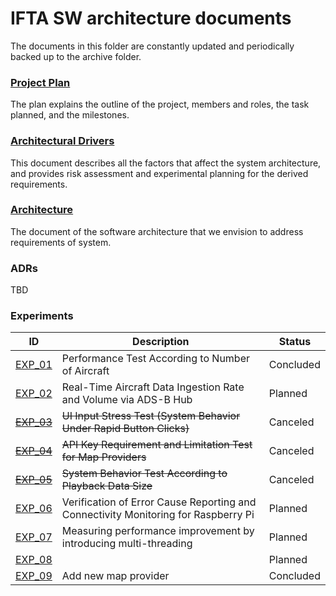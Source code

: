# IFTA SW architecture documents

The documents in this folder are constantly updated and periodically backed up to the archive folder.

### [Project Plan](./project-plan.md)

The plan explains the outline of the project, members and roles, the task planned, and the milestones.

### [Architectural Drivers](./architectural-drivers.md)

This document describes all the factors that affect the system architecture, and provides risk assessment and experimental planning for the derived requirements.

### [Architecture](./architecture.md)

The document of the software architecture that we envision to address requirements of system.

### ADRs

TBD

### Experiments

| ID                                                 | Description                                                  | Status    |
| -------------------------------------------------- | ------------------------------------------------------------ | --------- |
| [EXP_01](./experiments/exp01-aircraft-number.md)   | Performance Test According to Number of Aircraft             | Concluded |
| [EXP_02](./experiments/exp02-ingestion-rate.md)    | Real-Time Aircraft Data Ingestion Rate and Volume via ADS-B Hub | Planned   |
| [~~EXP_03~~](./experiments/exp03-stress-input.md)  | ~~UI Input Stress Test (System Behavior Under Rapid Button Clicks)~~ | Canceled  |
| [~~EXP_04~~](./experiments/exp04-map-api.md)       | ~~API Key Requirement and Limitation Test for Map Providers~~ | Canceled  |
| [~~EXP_05~~](./experiments/exp05-playback-size.md) | ~~System Behavior Test According to Playback Data Size~~     | Canceled  |
| [EXP_06](./experiments/exp06-pi-operation.md)      | Verification of Error Cause Reporting and Connectivity Monitoring for Raspberry Pi | Planned   |
| [EXP_07](./experiments/exp07-multi-thread.md)      | Measuring performance improvement by introducing multi-threading | Planned   |
| [EXP_08](./experiments/exp08-big-query.md)         |                                                              | Planned   |
| [EXP_09](./experiments/exp09-new-map.md)           | Add new map provider                                         | Concluded |

